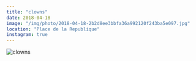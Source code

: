 ```yaml
---
title: "clowns"
date: 2018-04-18
image: "/img/photo/2018-04-18-2b2d8ee3bbfa36a992120f243ba5e097.jpg"
location: "Place de la Republique"
instagram: true
---
```


![clowns](/img/photo/2018-04-18-2b2d8ee3bbfa36a992120f243ba5e097.jpg)
